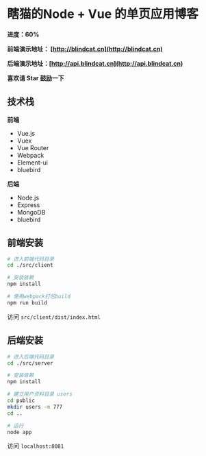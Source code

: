 # 瞎猫的Node + Vue 的单页应用博客
**进度：60%**

**前端演示地址： [http://blindcat.cn](http://blindcat.cn)**

**后端演示地址：[http://api.blindcat.cn](http://api.blindcat.cn)**

**喜欢请 Star 鼓励一下**

## 技术栈
**前端**
* Vue.js
* Vuex
* Vue Router
* Webpack
* Element-ui
* bluebird

**后端**
* Node.js
* Express
* MongoDB
* bluebird

## 前端安装

``` bash
# 进入前端代码目录
cd ./src/client

# 安装依赖
npm install

# 使用webpack打包build
npm run build
```
访问 `src/client/dist/index.html`

## 后端安装

``` bash
# 进入后端代码目录
cd ./src/server

# 安装依赖
npm install

# 建立用户资料目录 users
cd public
mkdir users -m 777
cd ..

# 运行
node app
```
访问 `localhost:8081`
